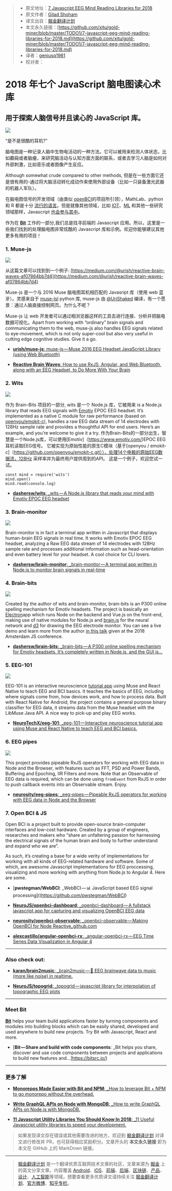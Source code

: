> * 原文地址：[7 Javascript EEG Mind Reading Libraries for 2018](https://blog.bitsrc.io/7-javascript-eeg-mind-reading-libraries-for-2018-9a8e28544cd7)
> * 原文作者：[Gilad Shoham](https://blog.bitsrc.io/@giladshoham?source=post_header_lockup)
> * 译文出自：[掘金翻译计划](https://github.com/xitu/gold-miner)
> * 本文永久链接：[https://github.com/xitu/gold-miner/blob/master/TODO1/7-javascript-eeg-mind-reading-libraries-for-2018.md](https://github.com/xitu/gold-miner/blob/master/TODO1/7-javascript-eeg-mind-reading-libraries-for-2018.md)
> * 译者：[geniusq1981](https://github.com/geniusq1981)
> * 校对者：

# 2018 年七个 JavaScript 脑电图读心术库

## 用于探索人脑信号并且读心的 JavaScript 库。

![](https://cdn-images-1.medium.com/max/1600/1*TOFxZJnsy9DPK3a3ZES05w.jpeg)

“是不是很酷的耳机?”

脑电图是一种记录人脑中生物电活动的一种方法。它可以被用来检测人体状态，比如癫痫或者脑瘤，来研究脑活动与认知方面方面的联系，或者去学习人脑是如何对外部刺激，比如音乐或者图像产生反应。

Although somewhat crude compared to other methods, 但是在一些方面它还是很有用的-通过将大脑活动转化成动作来使用外部设备（比如一只装备激光武器的机器人军队）。

在脑电图信号的开发领域（由类似 [openBCI](http://openbci.com/)的项目所引领），MathLab、python 和 R 都是十分 [流行的语言](https://www.researchgate.net/post/What_is_the_best_open_source_software_to_analyse_EEG_signals2)。但是就像其他领域，比如 [IOT](https://blog.bitsrc.io/10-javascript-iot-libraries-to-use-in-your-next-projects-bef5f9136f83)、[ML](https://blog.bitsrc.io/11-javascript-machine-learning-libraries-to-use-in-your-app-c49772cca46c) 和其他一些研究领域那样，Javascript [也会参与其中](http://www.castillo.io/blog/2016/4/25/neurojavascript/getting-your-brainwaves-to-the-browser-with-javascript)。

作为在 [**Bit**](https://bitsrc.io) 工作的一部分,我们总是找寻前端的 Javascript 应用。所以，这里是一些我们找到的处理脑电图非常炫酷的 Javascript 库和示例。欢迎你能够建议其他更多有用的项目！

### 1. Muse-js

![](https://cdn-images-1.medium.com/max/1600/1*gN7_qSoxnCv7y2rW8WpO2g.gif)

从这篇文章可以找到到一个例子: [https://medium.com/@urish/reactive-brain-waves-af07864bb7d4](https://medium.com/@urish/reactive-brain-waves-af07864bb7d4)

Muse-js 是一个与 2016 Muse 脑电图耳机相匹配的 Javasript 库（使用 web 蓝牙）。灵感来自于 [muse-lsl](https://github.com/alexandrebarachant/muse-lsl/blob/d2b74412585f3baa852516542a0d0853faec1b4e/muse/muse.py) python 库, muse-js 由 [@UriShaked](https://twitter.com/UriShaked) 编译，有一个愿景：通过人脑直接控制网页。为什么不呢？

Muse-js 让 web 开发者可以通过相浏览器这样的工具去进行连接、分析并把脑电数据可视化。Apart from working with “ordinary” brain signals and communicating them to the web, muse-js also handles EEG signals related to eye-movement, which is not only super-cool but also very useful in cutting edge cognitive studies. Give it a go.

* [**urish/muse-js**: muse-js — Muse 2016 EEG Headset JavaScript Library (using Web Bluetooth)](https://github.com/urish/muse-js)

* [**Reactive Brain Waves**: How to use RxJS, Angular, and Web Bluetooth, along with an EEG Headset, to Do More With Your Brain](https://medium.com/@urish/reactive-brain-waves-af07864bb7d4)

### 2. Wits

![](https://cdn-images-1.medium.com/max/1600/1*AlCW5rzbus1jqJBDSiIkRw.gif)

作为 Brain-Bits 项目的一部分, wits 是一个 Node.js 库，它被用来 is a Node.js library that reads EEG signals with [Emotiv](https://www.emotiv.com/) EPOC EEG headset. It’s implemented as a native C module for raw performance (based on [openyou/emokit-c](https://github.com/openyou/emokit-c.git)), handles a raw EEG data stream of 14 electrodes with 128Hz sample rate and provides a thoughtful API for end users. Here’s an example, and you’re welcome to give it a try.
作为Brain-Bits的一部分出生，智慧是一个Node.js库，可以使用[Emotiv]（https://www.emotiv.com/)EPOC EEG耳机读取EEG信号。 它被实现为原始性能的原生C模块（基于[openyou / emokit-c]（https://github.com/openyou/emokit-c.git）），处理14个电极的原始EEG数据流，128Hz 采样率并为最终用户提供周到的API。 这是一个例子，欢迎您试一试。

```
const mind = require('wits')
mind.open()
mind.read(console.log)
```

* [**dashersw/wits**: _wits — A Node.js library that reads your mind with Emotiv EPOC EEG headset](https://github.com/dashersw/wits)

### 3. Brain-monitor

![](https://cdn-images-1.medium.com/max/1600/1*hDVSjp4vSjrmqt0wwvKU1Q.gif)

Brain-monitor is in fact a terminal app written in Javascript that displays human-brain EEG signals in real time. It works with Emotiv EPOC EEG headset, analyzing a Raw EEG data stream of 14 electrodes with 128Hz sample rate and processes additional information such as head-orientation and even battery level for your headset. A cool choice for CLI lovers.

* [**dashersw/brain-monitor**: _brain-monitor — A terminal app written in Node.js to monitor brain signals in real-time](https://github.com/dashersw/brain-monitor)

### 4. Brain-bits

![](https://cdn-images-1.medium.com/max/1600/1*6pYMJ2_4fV8iMP2_sPwTAg.gif)

Created by the author of wits and brain-monitor, brain-bits is an P300 online spelling mechanism for Emotiv headsets. The project is basically an [Electron](https://electronjs.org)app which runs Node on the backend and Vue.js on the front-end, making use of native modules for Node.js and [brain.js](https://github.com/BrainJS/brain.js) for the neural network and [d3](https://d3js.org) for drawing the EEG electrode monitor. You can see a live demo and learn more from the author [in this talk](https://www.youtube.com/watch?v=_4nrh6mTt4E) given at the 2018 Amsterdam JS conference.

* [**dashersw/brain-bits**: _brain-bits — A P300 online spelling mechanism for Emotiv headsets. It’s completely written in Node.js, and the GUI is…](https://github.com/dashersw/brain-bits)

### 5. EEG-101

![](https://cdn-images-1.medium.com/max/1600/1*iPMqXQS3FK1lOa3sD6oolw.png)

EEG-101 is an interactive neuroscience [tutorial app](https://play.google.com/store/apps/details?id=com.eeg_project&hl=en) using Muse and React Native to teach EEG and BCI basics. It teaches the basics of EEG, including where signals come from, how devices work, and how to process data. Built with React Native for Android, the project contains a general purpose binary classifier for EEG data, it streams data from the Muse headset with the LibMuse Java API. A nice way to pick-up and play EEG works.

* [**NeuroTechX/eeg-101**: _eeg-101 — Interactive neuroscience tutorial app using Muse and React Native to teach EEG and BCI basics.](https://github.com/NeuroTechX/eeg-101)

### 6. EEG pipes

![](https://cdn-images-1.medium.com/max/1600/1*1SPDOMNKy-3ntUgiDnpeDA.png)

This project provides pipeable RxJS operators for working with EEG data in Node and the Browser, with features such as FFT, PSD and Power Bands, Buffering and Epoching, IIR Filters and more. Note that an Observable of EEG data is required, which can be done using `fromEvent` from RxJS in order to push callback events into an Observable stream. Enjoy.

* [**neurosity/eeg-pipes**: _eeg-pipes — Pipeable RxJS operators for working with EEG data in Node and the Browser](https://github.com/neurosity/eeg-pipes)

### 7. Open BCI & JS

Open BCI is a project built to provide open-source brain-computer interfaces and low-cost hardware. Created by a group of engineers, researches and makers who “share an unfaltering passion for harnessing the electrical signals of the human brain and body to further understand and expand who we are”.

As such, it’s creating a base for a wide verity of implementations for working with all kinds of EEG-related hardware and software. Some of which, are awesome Javascript implementations for EEG proccessing, visualizing and more working with anything from Node.js to Angular 4. Here are some.

* [**pwstegman/WebBCI**: _WebBCI — :bar_chart: JavaScript based EEG signal processing]((https://github.com/pwstegman/WebBCI)

* [**NeuroJS/openbci-dashboard**: _openbci-dashboard — A fullstack javascript app for capturing and visualizing OpenBCI EEG data](https://github.com/NeuroJS/openbci-dashboard)

* [**neurosity/openbci-observable**: _openbci-observable — Making OpenBCI for Node Reactive_github.com](https://github.com/neurosity/openbci-observable)

* [**alexcastillo/angular-openbci-rx**: _angular-openbci-rx — EEG Time Series Data Visualization in Angular 4](https://github.com/alexcastillo/angular-openbci-rx)

* * *

### Also check out:

* [**karan/brain2music**: _brain2music — :musical_note: EEG brainwave data to music (more like noise) in realtime.](https://github.com/karan/brain2music)

* [**NeuroJS/topogrid**: _topogrid — javascript library for interpolation of topographic EEG plots](https://github.com/NeuroJS/topogrid)

* * *

### Meet Bit

[**Bit**](https://bitsrc.io) helps your team build applications faster by turning components and modules into building blocks which can be easily shared, developed and used anywhere to build new projects. Try Bit with Javascript, React and more.

* [**Bit — Share and build with code components**: _Bit helps you share, discover and use code components between projects and applications to build new features and…]https://bitsrc.io/)

* * *

### 更多了解

* [**Monorepos Made Easier with Bit and NPM**: _How to leverage Bit + NPM to go monorepo without the overhead.](https://blog.bitsrc.io/monorepo-architecture-simplified-with-bit-and-npm-b1354be62870)

* [**Write GraphQL APIs on Node with MongoDB**: _How to write GraphQL APIs on Node.js with MongoDB.](https://blog.bitsrc.io/write-graphql-apis-on-node-with-mongodb-f3d0084cbbb8)

* [**11 Javascript Utility Libraries You Should Know In 2018**: _11 Useful Javascript utility libraries to speed your development.](https://blog.bitsrc.io/11-javascript-utility-libraries-you-should-know-in-2018-3646fb31ade)

> 如果发现译文存在错误或其他需要改进的地方，欢迎到 [掘金翻译计划](https://github.com/xitu/gold-miner) 对译文进行修改并 PR，也可获得相应奖励积分。文章开头的 **本文永久链接** 即为本文在 GitHub 上的 MarkDown 链接。


---

> [掘金翻译计划](https://github.com/xitu/gold-miner) 是一个翻译优质互联网技术文章的社区，文章来源为 [掘金](https://juejin.im) 上的英文分享文章。内容覆盖 [Android](https://github.com/xitu/gold-miner#android)、[iOS](https://github.com/xitu/gold-miner#ios)、[前端](https://github.com/xitu/gold-miner#前端)、[后端](https://github.com/xitu/gold-miner#后端)、[区块链](https://github.com/xitu/gold-miner#区块链)、[产品](https://github.com/xitu/gold-miner#产品)、[设计](https://github.com/xitu/gold-miner#设计)、[人工智能](https://github.com/xitu/gold-miner#人工智能)等领域，想要查看更多优质译文请持续关注 [掘金翻译计划](https://github.com/xitu/gold-miner)、[官方微博](http://weibo.com/juejinfanyi)、[知乎专栏](https://zhuanlan.zhihu.com/juejinfanyi)。
